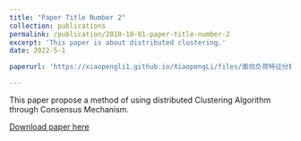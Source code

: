 ```yaml
---
title: "Paper Title Number 2"
collection: publications
permalink: /publication/2010-10-01-paper-title-number-2
excerpt: 'This paper is about distributed clustering.'
date: 2022-5-1

paperurl: 'https://xiaopengli1.github.io/XiaopengLi/files/面向负荷特征分析的地理分布式协同聚类方法.pdf'

---
```


This paper propose a method of using distributed Clustering Algorithm through Consensus Mechanism.

[Download paper here](https://xiaopengli1.github.io/XiaopengLi/files/面向负荷特征分析的地理分布式协同聚类方法.pdf)



